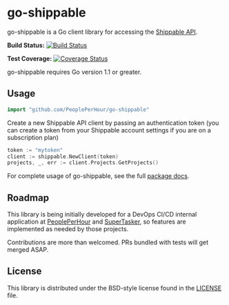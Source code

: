 # go-shippable #

go-shippable is a Go client library for accessing the [Shippable API][].

**Build Status:** [![Build Status](https://api.shippable.com/projects/556734d0edd7f2c052ff35b4/badge?branchName=master)](https://app.shippable.com/projects/556734d0edd7f2c052ff35b4/builds/latest)

**Test Coverage:** [![Coverage Status](http://gocover.io/_badge/github.com/PeoplePerHour/go-shippable)](http://gocover.io/github.com/PeoplePerHour/go-shippable)


go-shippable requires Go version 1.1 or greater.

## Usage ##

```go
import "github.com/PeoplePerHour/go-shippable"
```

Create a new Shippable API client by passing an authentication token (you can create
a token from your Shippable account settings if you are on a subscription plan)

```go
token := "mytoken"
client := shippable.NewClient(token)
projects, _, err := client.Projects.GetProjects()
```

For complete usage of go-shippable, see the full [package docs][].

[Shippable API]: http://docs.shippable.com/api/
[package docs]: https://godoc.org/github.com/PeoplePerHour/go-shippable


## Roadmap ##

This library is being initially developed for a DevOps CI/CD internal application at
[PeoplePerHour][] and [SuperTasker][], so features 
are implemented as needed by those projects.

Contributions are more than welcomed. PRs bundled with tests will get merged ASAP.

[PeoplePerHour]: https://www.peopleperhour.com
[SuperTasker]: https://www.supertasker.com


## License ##

This library is distributed under the BSD-style license found in the [LICENSE](./LICENSE)
file.
